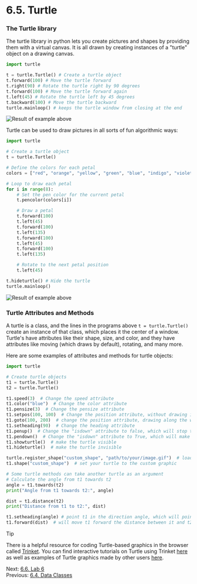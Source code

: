 # 6.5. Turtle

### The Turtle library

The turtle library in python lets you create pictures and shapes by providing them with a virtual canvas. It is all
drawn by creating instances of a "turtle" object on a drawing canvas.

```python
import turtle

t = turtle.Turtle() # Create a turtle object
t.forward(100) # Move the turtle forward
t.right(90) # Rotate the turtle right by 90 degrees
t.forward(100) # Move the turtle forward again
t.left(45) # Rotate the turtle left by 45 degrees
t.backward(100) # Move the turtle backward
turtle.mainloop() # keeps the turtle window from closing at the end
```

![Result of example above](../images/turtle1.png)

Turtle can be used to draw pictures in all sorts of fun algorithmic ways:

```python
import turtle

# Create a turtle object
t = turtle.Turtle()

# Define the colors for each petal
colors = ["red", "orange", "yellow", "green", "blue", "indigo", "violet", "purple"]

# Loop to draw each petal
for i in range(8):
    # Set the pen color for the current petal
    t.pencolor(colors[i])

    # Draw a petal
    t.forward(100)
    t.left(45)
    t.forward(100)
    t.left(135)
    t.forward(100)
    t.left(45)
    t.forward(100)
    t.left(135)

    # Rotate to the next petal position
    t.left(45)

t.hideturtle() # Hide the turtle
turtle.mainloop()
```

![Result of example above](../images/turtle2.png)

### Turtle Attributes and Methods

A turtle is a class, and the lines in the programs above `t = turtle.Turtle()` create an instance of that class, which
places it the center of a window. Turtle's have attributes like their shape, size, and color, and they have attributes
like moving (which draws by default), rotating, and many more.

Here are some examples of attributes and methods for turtle objects:

```python
import turtle

# Create turtle objects
t1 = turtle.Turtle()
t2 = turtle.Turtle()

t1.speed(3)  # Change the speed attribute
t1.color("blue")  # Change the color attribute
t1.pensize(3)  # Change the pensize attribute
t1.setpos(100, 100)  # Change the position attribute, without drawing if pen is down
t1.goto(100, 200)  # change the position attribute, drawing along the way
t1.setheading(90)  # Change the heading attribute
t1.penup()  # Change the "isdown" attribute to false, which will stop the turtle from drawing if it moves
t1.pendown()  # Change the "isdown" attribute to True, which will make the turtle draw
t1.showturtle()  # make the turtle visible
t1.hideturtle()  # make the turtle invisible

turtle.register_shape("custom_shape", "path/to/your/image.gif")  # load a custom graphic into turtle
t1.shape("custom_shape")  # set your turtle to the custom graphic

# Some turtle methods can take another turtle as an argument
# Calculate the angle from t1 towards t2
angle = t1.towards(t2)
print("Angle from t1 towards t2:", angle)

dist = t1.distance(t2)
print("Distance from t1 to t2:", dist)

t1.setheading(angle) # point t1 in the direction angle, which will point it at t2
t1.forward(dist)  # will move t1 forward the distance between it and t2
```
> [!TIP]
> There is a helpful resource for coding Turtle-based graphics in the browser called [Trinket](https://trinket.io).
> You can find interactive tutorials on Turtle using Trinket [here](https://hourofpython.trinket.io/a-visual-introduction-to-python#/turtles/meet-tina)
> as well as examples of Turtle graphics made by other users [here](https://trinket.io/library/trinkets).

Next: [6.6. Lab 6](6.6.%20Lab%206.md)<br>
Previous: [6.4. Data Classes](6.4.%20Data%20Classes.md)
